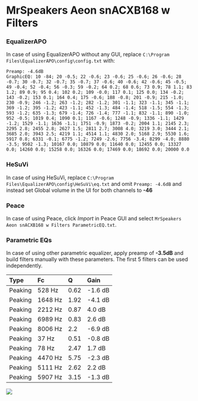 # MrSpeakers Aeon snACXB168 w Filters

### EqualizerAPO
In case of using EqualizerAPO without any GUI, replace `C:\Program Files\EqualizerAPO\config\config.txt`
with:
```
Preamp: -4.6dB
GraphicEQ: 10 -84; 20 -0.5; 22 -0.6; 23 -0.6; 25 -0.6; 26 -0.6; 28 -0.7; 30 -0.7; 32 -0.7; 35 -0.7; 37 -0.6; 40 -0.6; 42 -0.6; 45 -0.5; 49 -0.4; 52 -0.4; 56 -0.3; 59 -0.2; 64 0.2; 68 0.6; 73 0.9; 78 1.1; 83 1.2; 89 0.9; 95 0.4; 102 0.2; 109 -0.0; 117 0.1; 125 0.0; 134 -0.2; 143 -0.2; 153 0.1; 164 0.4; 175 -0.6; 188 -0.8; 201 -0.9; 215 -1.0; 230 -0.9; 246 -1.2; 263 -1.2; 282 -1.2; 301 -1.1; 323 -1.1; 345 -1.1; 369 -1.2; 395 -1.2; 423 -1.1; 452 -1.3; 484 -1.4; 518 -1.5; 554 -1.3; 593 -1.2; 635 -1.3; 679 -1.4; 726 -1.4; 777 -1.1; 832 -1.1; 890 -1.0; 952 -0.5; 1019 0.4; 1090 0.1; 1167 -0.6; 1248 -0.9; 1336 -1.1; 1429 -1.2; 1529 -1.1; 1636 -1.1; 1751 -0.9; 1873 -0.2; 2004 1.1; 2145 2.3; 2295 2.8; 2455 2.8; 2627 1.5; 2811 2.7; 3008 4.0; 3219 3.0; 3444 2.1; 3685 2.0; 3943 2.5; 4219 1.1; 4514 1.1; 4830 2.0; 5168 2.9; 5530 1.6; 5917 0.8; 6331 -0.1; 6775 -1.2; 7249 -2.6; 7756 -3.4; 8299 -4.0; 8880 -3.5; 9502 -1.3; 10167 0.0; 10879 0.0; 11640 0.0; 12455 0.0; 13327 0.0; 14260 0.0; 15258 0.0; 16326 0.0; 17469 0.0; 18692 0.0; 20000 0.0
```

### HeSuVi
In case of using HeSuVi, replace `C:\Program Files\EqualizerAPO\config\HeSuVi\eq.txt` and omit `Preamp:
-4.6dB` and instead set Global volume in the UI for both channels to **-46**

### Peace
In case of using Peace, click *Import* in Peace GUI and select `MrSpeakers Aeon snACXB168 w Filters ParametricEQ.txt`.

### Parametric EQs
In case of using other parametric equalizer, apply preamp of **-3.5dB** and build filters manually with
these parameters. The first 5 filters can be used independently.

| Type    | Fc      |    Q | Gain    |
|:--------|:--------|:-----|:--------|
| Peaking | 528 Hz  | 0.62 | -1.6 dB |
| Peaking | 1648 Hz | 1.92 | -4.1 dB |
| Peaking | 2212 Hz | 0.87 | 4.0 dB  |
| Peaking | 6989 Hz | 0.83 | 2.6 dB  |
| Peaking | 8006 Hz | 2.2  | -6.9 dB |
| Peaking | 37 Hz   | 0.51 | -0.8 dB |
| Peaking | 78 Hz   | 2.47 | 1.7 dB  |
| Peaking | 4470 Hz | 5.75 | -2.3 dB |
| Peaking | 5111 Hz | 2.62 | 2.2 dB  |
| Peaking | 5907 Hz | 3.15 | -1.3 dB |

![](https://raw.githubusercontent.com/jaakkopasanen/AutoEq/master/results/innerfidelity/sbaf-serious/MrSpeakers%20Aeon%20snACXB168%20w%20Filters/MrSpeakers%20Aeon%20snACXB168%20w%20Filters.png)